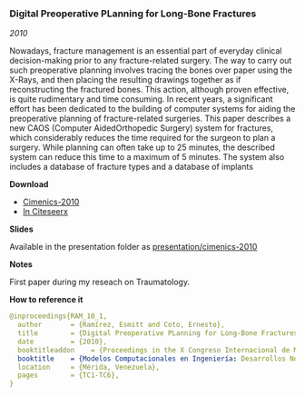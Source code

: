 ### Digital Preoperative PLanning for Long-Bone Fractures
_2010_

Nowadays, fracture management is an essential part of everyday clinical decision-making prior to any fracture-related surgery. The way to carry out such preoperative planning involves tracing the bones over paper using the X-Rays, and then placing the resulting drawings together as if reconstructing the fractured bones. This action, although proven effective, is quite rudimentary and time consuming. In recent years, a significant effort has been dedicated to the building of computer systems for aiding the preoperative planning of fracture-related surgeries. This paper describes a new CAOS (Computer AidedOrthopedic Surgery) system for fractures, which considerably reduces the time required for the surgeon to plan a surgery. While planning can often take up to 25 minutes, the described system can reduce this time to a maximum of 5 minutes. The system also includes a database of fracture types and a database of implants

**Download**
* [Cimenics-2010](paper/cimenics.pdf)
* [In Citeseerx](http://citeseerx.ist.psu.edu/viewdoc/download?doi=10.1.1.610.995&rep=rep1&type=pdf)

**Slides**

Available in the presentation folder as [presentation/cimenics-2010](presentation/cimenics-2010)

**Notes**

First paper during my reseach on Traumatology.

**How to reference it**

```yaml
@inproceedings{RAM_10_1,
  author       = {Ramírez, Esmitt and Coto, Ernesto},
  title        = {Digital Preoperative PLanning for Long-Bone Fractures},
  date         = {2010},
  booktitleaddon    = {Proceedings in the X Congreso Internacional de Métodos Numéricos en Ingeniería y Ciencias Aplicadas. CIMENICS 2010},
  booktitle    = {Modelos Computacionales en Ingeniería: Desarrollos Novedosos y Aplicaciones},
  location     = {Mérida, Venezuela},
  pages        = {TC1-TC6},
}
```